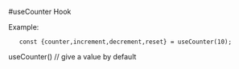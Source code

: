 #useCounter Hook

Example:
 ```}
    const {counter,increment,decrement,reset} = useCounter(10);
 ```
 useCounter() // give a value by default